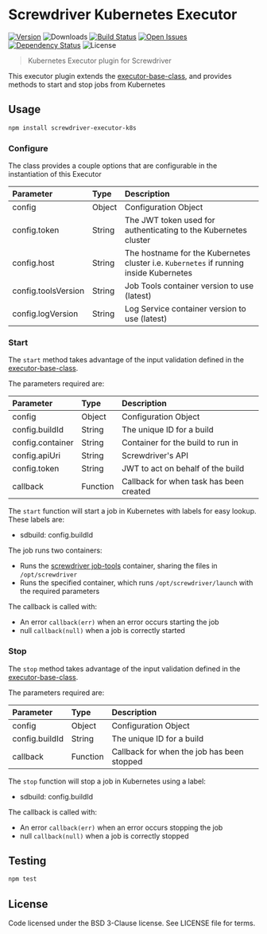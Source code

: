 # Screwdriver Kubernetes Executor
[![Version][npm-image]][npm-url] ![Downloads][downloads-image] [![Build Status][wercker-image]][wercker-url] [![Open Issues][issues-image]][issues-url] [![Dependency Status][daviddm-image]][daviddm-url] ![License][license-image]

> Kubernetes Executor plugin for Screwdriver

This executor plugin extends the [executor-base-class], and provides methods to start and stop jobs
from Kubernetes

## Usage

```bash
npm install screwdriver-executor-k8s
```

### Configure
The class provides a couple options that are configurable in the instantiation of this Executor

| Parameter        | Type  |  Description |
| :-------------   | :---- | :-------------|
| config        | Object | Configuration Object |
| config.token | String | The JWT token used for authenticating to the Kubernetes cluster |
| config.host | String | The hostname for the Kubernetes cluster i.e. `Kubernetes` if running inside Kubernetes |
| config.toolsVersion | String | Job Tools container version to use (latest) |
| config.logVersion | String | Log Service container version to use (latest) |

### Start
The `start` method takes advantage of the input validation defined in the [executor-base-class].

The parameters required are:

| Parameter        | Type  |  Description |
| :-------------   | :---- | :-------------|
| config        | Object | Configuration Object |
| config.buildId | String | The unique ID for a build |
| config.container | String | Container for the build to run in |
| config.apiUri | String | Screwdriver's API |
| config.token | String | JWT to act on behalf of the build |
| callback | Function | Callback for when task has been created |

The `start` function will start a job in Kubernetes with labels for easy lookup. These labels are:
* sdbuild: config.buildId

The job runs two containers:
* Runs the [screwdriver job-tools] container, sharing the files in `/opt/screwdriver`
* Runs the specified container, which runs `/opt/screwdriver/launch` with the required parameters

The callback is called with:
* An error `callback(err)` when an error occurs starting the job
* null `callback(null)` when a job is correctly started

### Stop
The `stop` method takes advantage of the input validation defined in the [executor-base-class].

The parameters required are:

| Parameter        | Type  |  Description |
| :-------------   | :---- | :-------------|
| config        | Object | Configuration Object |
| config.buildId | String | The unique ID for a build |
| callback | Function | Callback for when the job has been stopped |

The `stop` function will stop a job in Kubernetes using a label:
* sdbuild: config.buildId

The callback is called with:
* An error `callback(err)` when an error occurs stopping the job
* null `callback(null)` when a job is correctly stopped

## Testing

```bash
npm test
```

## License

Code licensed under the BSD 3-Clause license. See LICENSE file for terms.

[npm-image]: https://img.shields.io/npm/v/screwdriver-executor-k8s.svg
[npm-url]: https://npmjs.org/package/screwdriver-executor-k8s
[downloads-image]: https://img.shields.io/npm/dt/screwdriver-executor-k8s.svg
[license-image]: https://img.shields.io/npm/l/screwdriver-executor-k8s.svg
[issues-image]: https://img.shields.io/github/issues/screwdriver-cd/executor-k8s.svg
[issues-url]: https://github.com/screwdriver-cd/executor-k8s/issues
[wercker-image]: https://app.wercker.com/status/6eee5facca93cb34510bf36d814460e8
[wercker-url]: https://app.wercker.com/project/bykey/6eee5facca93cb34510bf36d814460e8
[daviddm-image]: https://david-dm.org/screwdriver-cd/executor-k8s.svg?theme=shields.io
[daviddm-url]: https://david-dm.org/screwdriver-cd/executor-k8s
[executor-base-class]: https://github.com/screwdriver-cd/executor-base
[screwdriver job-tools]: https://github.com/screwdriver-cd/job-tools
